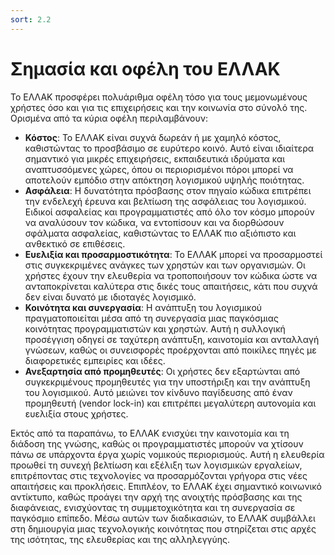 ```yaml
---
sort: 2.2
---
```


# Σημασία και οφέλη του ΕΛΛΑΚ

Το ΕΛΛΑΚ προσφέρει πολυάριθμα οφέλη τόσο για τους μεμονωμένους χρήστες όσο και για τις επιχειρήσεις και την κοινωνία στο σύνολό της. Ορισμένα από τα κύρια οφέλη περιλαμβάνουν:

* **Κόστος**: Το ΕΛΛΑΚ είναι συχνά δωρεάν ή με χαμηλό κόστος, καθιστώντας το προσβάσιμο σε ευρύτερο κοινό. Αυτό είναι ιδιαίτερα σημαντικό για μικρές επιχειρήσεις, εκπαιδευτικά ιδρύματα και αναπτυσσόμενες χώρες, όπου οι περιορισμένοι πόροι μπορεί να αποτελούν εμπόδιο στην απόκτηση λογισμικού υψηλής ποιότητας.  
* **Ασφάλεια**: Η δυνατότητα πρόσβασης στον πηγαίο κώδικα επιτρέπει την ενδελεχή έρευνα και βελτίωση της ασφάλειας του λογισμικού. Ειδικοί ασφαλείας και προγραμματιστές από όλο τον κόσμο μπορούν να αναλύσουν τον κώδικα, να εντοπίσουν και να διορθώσουν σφάλματα ασφαλείας, καθιστώντας το ΕΛΛΑΚ πιο αξιόπιστο και ανθεκτικό σε επιθέσεις.  
* **Ευελιξία και προσαρμοστικότητα**: Το ΕΛΛΑΚ μπορεί να προσαρμοστεί στις συγκεκριμένες ανάγκες των χρηστών και των οργανισμών. Οι χρήστες έχουν την ελευθερία να τροποποιήσουν τον κώδικα ώστε να ανταποκρίνεται καλύτερα στις δικές τους απαιτήσεις, κάτι που συχνά δεν είναι δυνατό με ιδιοταγές λογισμικό.  
* **Κοινότητα και συνεργασία**: Η ανάπτυξη του λογισμικού πραγματοποιείται μέσα από τη συνεργασία μιας παγκόσμιας κοινότητας προγραμματιστών και χρηστών. Αυτή η συλλογική προσέγγιση οδηγεί σε ταχύτερη ανάπτυξη, καινοτομία και ανταλλαγή γνώσεων, καθώς οι συνεισφορές προέρχονται από ποικίλες πηγές με διαφορετικές εμπειρίες και ιδέες.  
* **Ανεξαρτησία από προμηθευτές**: Οι χρήστες δεν εξαρτώνται από συγκεκριμένους προμηθευτές για την υποστήριξη και την ανάπτυξη του λογισμικού. Αυτό μειώνει τον κίνδυνο παγίδευσης από έναν προμηθευτή (vendor lock-in) και επιτρέπει μεγαλύτερη αυτονομία και ευελιξία στους χρήστες.  

Εκτός από τα παραπάνω, το ΕΛΛΑΚ ενισχύει την καινοτομία και τη διάδοση της γνώσης, καθώς οι προγραμματιστές μπορούν να χτίσουν πάνω σε υπάρχοντα έργα χωρίς νομικούς περιορισμούς. Αυτή η ελευθερία προωθεί τη συνεχή βελτίωση και εξέλιξη των λογισμικών εργαλείων, επιτρέποντας στις τεχνολογίες να προσαρμόζονται γρήγορα στις νέες απαιτήσεις και προκλήσεις. Επιπλέον, το ΕΛΛΑΚ έχει σημαντικό κοινωνικό αντίκτυπο, καθώς προάγει την αρχή της ανοιχτής πρόσβασης και της διαφάνειας, ενισχύοντας τη συμμετοχικότητα και τη συνεργασία σε παγκόσμιο επίπεδο. Μέσω αυτών των διαδικασιών, το ΕΛΛΑΚ συμβάλλει στη δημιουργία μιας τεχνολογικής κοινότητας που στηρίζεται στις αρχές της ισότητας, της ελευθερίας και της αλληλεγγύης.
